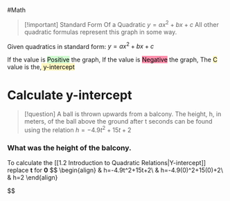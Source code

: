 #Math

> [!important] Standard Form Of a Quadratic
> $y=ax^2+bx+c$
> All other quadratic formulas represent this graph in some way.

Given quadratics in standard form:
 $y =ax^2 + bx + c$
 
 If the value is <mark style="background: #BBFABBA6;">Positive</mark> the graph,
  If the value is <mark style="background: #FF5582A6;">Negative</mark> the graph,
  The <mark style="background: #FFF3A3A6;">C</mark> value is the,<mark style="background: #FFF3A3A6;"> y-intercept</mark>

# Calculate y-intercept
 

> [!question]
> A ball is thrown upwards from a balcony. The height, h, in meters, of the ball above the ground after t seconds can be found using the relation
> $h=-4.9t^2+15t+2$
### What was the height of the balcony.
To calculate the [[1.2 Introduction to Quadratic Relations|Y-intercept]] replace **t** for **0**
$$
\begin{align}
& h=-4.9t^2+15t+2\\
& h=-4.9(0)^2+15(0)+2\\
& h=2
\end{align}

$$

